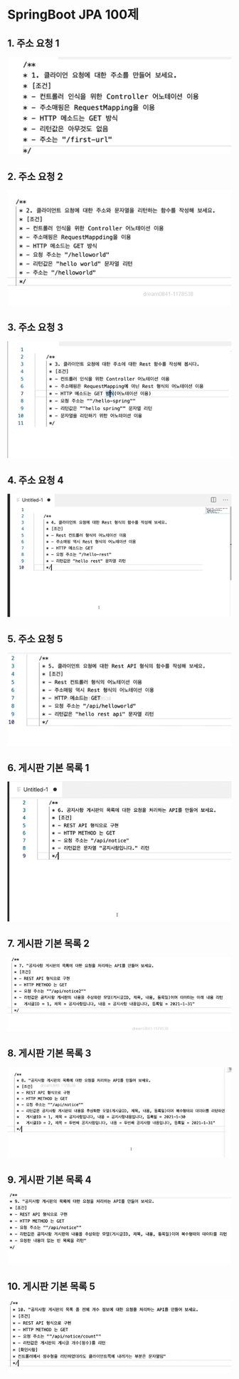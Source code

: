 # SpringBoot JPA 100제

## 1. 주소 요청 1
![](/IMAGE/JPA%20문제%201.png)


## 2. 주소 요청 2
![](/IMAGE/문제%202.png)


## 3. 주소 요청 3
![](/IMAGE/문제%203.png)


## 4. 주소 요청 4
![](/IMAGE/문제%204.png)


## 5. 주소 요청 5
![](IMAGE/문제%205.png)


## 6. 게시판 기본 목록 1
![](IMAGE/SB%20문제%206.png)


## 7. 게시판 기본 목록 2
![](IMAGE/SB%20문제%207.png)


## 8. 게시판 기본 목록 3
![](IMAGE/SB%20문제%208.png)


## 9. 게시판 기본 목록 4
![](IMAGE/SB%20문제%209.png)


## 10. 게시판 기본 목록 5
![](IMAGE/SB%20문제%2010.png)

